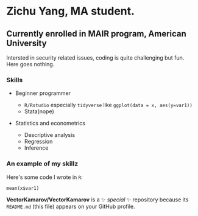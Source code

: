# Zichu Yang, MA student.
## Currently enrolled in MAIR program, American University

Intersted in security related issues, coding is quite challenging but fun.  
Here goes nothing.

### Skills

- Beginner programmer
  - `R/Rstudio` especially `tidyverse` like `ggplot(data = x, aes(y=var1))`  
  - Stata(nope)
  
- Statistics and econometrics
  - Descriptive analysis
  - Regression
  - Inference

### An example of my skillz

Here's some code I wrote in `R`:

```
mean(x$var1)
```


**VectorKamarov/VectorKamarov** is a ✨ _special_ ✨ repository because its `README.md` (this file) appears on your GitHub profile.


